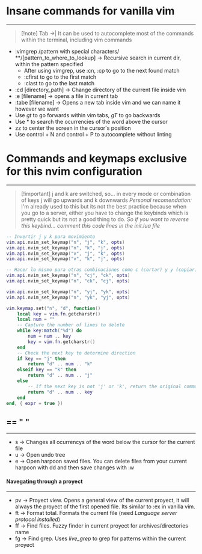 # Insane commands for vanilla vim
---

> [!note] Tab ->|
> It can be used to autocomplete most of the commands within the terminal, including vim commands

- :vimgrep /pattern with special characters/ **/\[pattern_to_where_to_lookup\] 
-> Recursive search in current dir, within the pattern specified
    - After using vimgrep, use :cn, :cp to go to the next found match
    - :cfirst to go to the first match
    - :clast to go to the last match
- :cd \[directory_path\] -> Change directory of the current file inside vim
- :e \[filename\] -> opens a file in current tab
- :tabe \[filename\] -> Opens a new tab inside vim and we can name it however we want
- Use *gt* to go forwards within vim tabs, *gT* to go backwards
- Use \* to search the ocurrencies of the word above the cursor
- zz to center the screen in the cursor's position
- Use control + N and control + P to autocomplete without linting

# Commands and keymaps exclusive for this nvim configuration
---

> [!important] j and k are switched, so...
> in every mode or combination of keys j will go upwards and k downwards
> *Personal recomendation:* I'm already used to this but its not the best practice because when you go to a server,
> either you have to change the keybinds which is pretty quick but its not a good thing to do. *So if you want to
> reverse this keybind...*
*comment this code lines in the init.lua file*
```lua
-- Invertir j y k para movimiento
vim.api.nvim_set_keymap("n", "j", "k", opts)
vim.api.nvim_set_keymap("n", "k", "j", opts)
vim.api.nvim_set_keymap("v", "j", "k", opts)
vim.api.nvim_set_keymap("v", "k", "j", opts)

-- Hacer lo mismo para otras combinaciones como c (cortar) y y (copiar)
vim.api.nvim_set_keymap("n", "cj", "ck", opts)
vim.api.nvim_set_keymap("n", "ck", "cj", opts)

vim.api.nvim_set_keymap("n", "yj", "yk", opts)
vim.api.nvim_set_keymap("n", "yk", "yj", opts)

vim.keymap.set("n", "d", function()
    local key = vim.fn.getcharstr()
    local num = ""
    -- Capture the number of lines to delete
    while key:match("%d") do
        num = num .. key
        key = vim.fn.getcharstr()
    end
    -- Check the next key to determine direction
    if key == "j" then
        return "d" .. num .. "k"
    elseif key == "k" then
        return "d" .. num .. "j"
    else
        -- If the next key is not 'j' or 'k', return the original command
        return "d" .. num .. key
    end
end, { expr = true })
```

## <leader> == " "
---
- <leader>s -> Changes all ocurrencys of the word below the cursor for the current file
- <leader>u -> Open undo tree
- <leader>e -> Open harpoon saved files. You can delete files from your current harpoon with dd and then save changes
with :w

#### Navegating through a proyect
---
- <leader>pv -> Proyect view. Opens a general view of the current proyect, it will always the proyect of the first
opened file. Its similar to :ex in vanilla vim.
- <leader>ft -> Format total. Formats the current file (need *Language server protocol installed*)
- <leader>ff -> Find files. Fuzzy finder in current proyect for archives/directories name
- <leader>fg -> Find grep. Uses *live_grep* to grep for patterns within the current proyect



